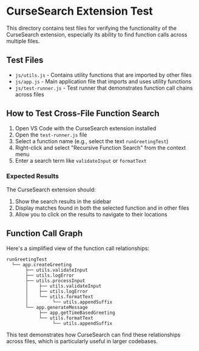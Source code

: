 # CurseSearch Extension Test

This directory contains test files for verifying the functionality of the CurseSearch extension, especially its ability to find function calls across multiple files.

## Test Files

- `js/utils.js` - Contains utility functions that are imported by other files
- `js/app.js` - Main application file that imports and uses utility functions
- `js/test-runner.js` - Test runner that demonstrates function call chains across files

## How to Test Cross-File Function Search

1. Open VS Code with the CurseSearch extension installed
2. Open the `test-runner.js` file
3. Select a function name (e.g., select the text `runGreetingTest`)
4. Right-click and select "Recursive Function Search" from the context menu
5. Enter a search term like `validateInput` or `formatText`

### Expected Results

The CurseSearch extension should:

1. Show the search results in the sidebar
2. Display matches found in both the selected function and in other files
3. Allow you to click on the results to navigate to their locations

## Function Call Graph

Here's a simplified view of the function call relationships:

```
runGreetingTest
  └── app.createGreeting
       ├── utils.validateInput
       ├── utils.logError
       ├── utils.processInput
       │    ├── utils.validateInput
       │    ├── utils.logError
       │    └── utils.formatText
       │         └── utils.appendSuffix
       └── app.generateMessage
            ├── app.getTimeBasedGreeting
            └── utils.formatText
                 └── utils.appendSuffix
```

This test demonstrates how CurseSearch can find these relationships across files, which is particularly useful in larger codebases. 